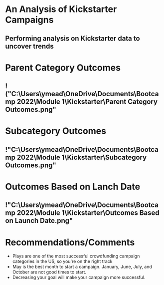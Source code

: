 # An Analysis of Kickstarter Campaigns
Performing analysis on Kickstarter data to uncover trends
---
# Parent Category Outcomes 
!("C:\Users\ymead\OneDrive\Documents\Bootcamp 2022\Module 1\Kickstarter\Parent Category Outcomes.png"
---
# Subcategory Outcomes
!"C:\Users\ymead\OneDrive\Documents\Bootcamp 2022\Module 1\Kickstarter\Subcategory Outcomes.png"
---
# Outcomes Based on Lanch Date
!"C:\Users\ymead\OneDrive\Documents\Bootcamp 2022\Module 1\Kickstarter\Outcomes Based on Launch Date.png"
---
# Recommendations/Comments
- Plays are one of the most successful crowdfunding campaign categories in the US, so you're on the right track
- May is the best month to start a campaign. January, June, July, and October are not good times to start.
- Decreasing your goal will make your campaign more successful.
